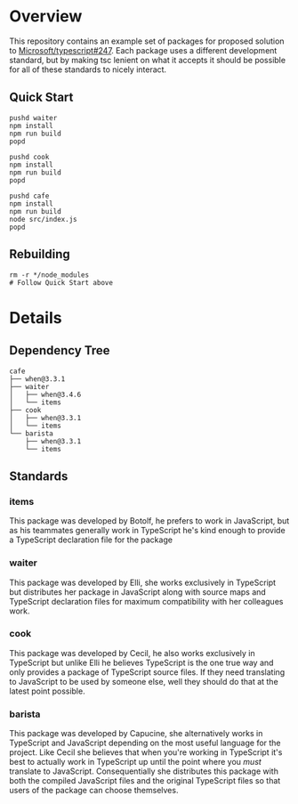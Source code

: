 # Overview

This repository contains an example set of packages for proposed solution to
[Microsoft/typescript#247](https://github.com/Microsoft/TypeScript/issues/247).
Each package uses a different development standard, but by making tsc lenient on
what it accepts it should be possible for all of these standards to nicely
interact.

## Quick Start

    pushd waiter
    npm install
    npm run build
    popd

    pushd cook
    npm install
    npm run build
    popd

    pushd cafe
    npm install
    npm run build
    node src/index.js
    popd

## Rebuilding

    rm -r */node_modules
    # Follow Quick Start above

# Details

## Dependency Tree

    cafe
    ├── when@3.3.1
    ├── waiter
    │   ├── when@3.4.6
    │   └── items
    ├── cook
    │   ├── when@3.3.1
    │   └── items
    └── barista
        ├── when@3.3.1
        └── items

## Standards

### items

This package was developed by Botolf, he prefers to work in JavaScript, but as
his teammates generally work in TypeScript he's kind enough to provide a
TypeScript declaration file for the package

### waiter

This package was developed by Elli, she works exclusively in TypeScript but
distributes her package in JavaScript along with source maps and TypeScript
declaration files for maximum compatibility with her colleagues work.

### cook

This package was developed by Cecil, he also works exclusively in TypeScript but
unlike Elli he believes TypeScript is the one true way and only provides a
package of TypeScript source files.  If they need translating to JavaScript to
be used by someone else, well they should do that at the latest point possible.

### barista

This package was developed by Capucine, she alternatively works in TypeScript
and JavaScript depending on the most useful language for the project. Like Cecil
she believes that when you're working in TypeScript it's best to actually work
in TypeScript up until the point where you _must_ translate to JavaScript.
Consequentially she distributes this package with both the compiled JavaScript
files and the original TypeScript files so that users of the package can choose
themselves.
